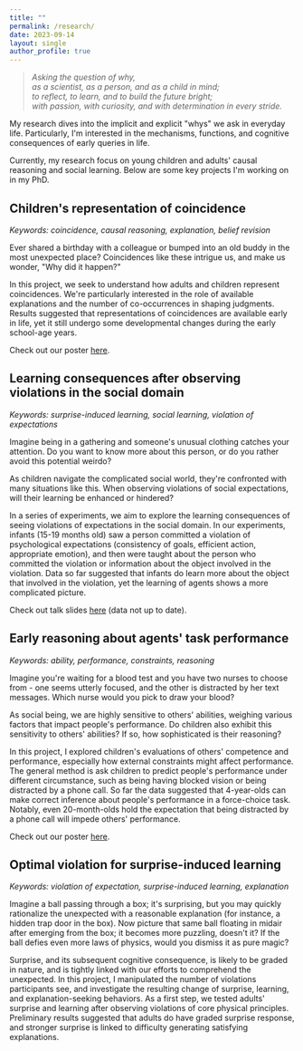 ```yaml
---
title: ""
permalink: /research/
date: 2023-09-14
layout: single
author_profile: true
---
```


> *Asking the question of why,*  
> *as a scientist, as a person, and as a child in mind;*  
> *to reflect, to learn, and to build the future bright;*  
> *with passion, with curiosity, and with determination in every stride.*  

My research dives into the implicit and explicit "whys" we ask in everyday life. Particularly, I'm interested in the mechanisms, functions, and cognitive consequences of early queries in life. 

Currently, my research focus on young children and adults' causal reasoning and social learning. Below are some key projects I'm working on in my PhD.

## Children's representation of coincidence

*Keywords: coincidence, causal reasoning, explanation, belief revision*

Ever shared a birthday with a colleague or bumped into an old buddy in the most unexpected place? Coincidences like these intrigue us, and make us wonder, "Why did it happen?"

In this project, we seek to understand how adults and children represent coincidences. We're particularly interested in the role of available explanations and the number of co-occurrences in shaping judgments. Results suggested that representations of coincidences are available early in life, yet it still undergo some developmental changes during the early school-age years.

Check out our poster [here](/assets/files/CDS2022_poster_Coincidence_CaoFeigenson.pdf).


## Learning consequences after observing violations in the social domain

*Keywords: surprise-induced learning, social learning, violation of expectations*

Imagine being in a gathering and someone's unusual clothing catches your attention. Do you want to know more about this person, or do you rather avoid this potential weirdo? 

As children navigate the complicated social world, they're confronted with many situations like this. When observing violations of social expectations, will their learning be enhanced or hindered?

In a series of experiments, we aim to explore the learning consequences of seeing violations of expectations in the social domain. In our experiments, infants (15-19 months old) saw a person committed a violation of psychological expectations (consistency of goals, efficient action, appropriate emotion), and then were taught about the person who committed the violation or information about the object involved in the violation. Data so far suggested that infants do learn more about the object that involved in the violation,  yet the learning of agents shows a more complicated picture. 

Check out talk slides [here](/assets/files/socialVoESIL_SRCD2023.pdf) (data not up to date).  

## Early reasoning about agents' task performance

*Keywords: ability, performance, constraints, reasoning*

Imagine you're waiting for a blood test and you have two nurses to choose from - one seems utterly focused, and the other is distracted by her text messages. Which nurse would you pick to draw your blood? 

As social being, we are highly sensitive to others' abilities, weighing various factors that impact people's performance. Do children also exhibit this sensitivity to others' abilities? If so, how sophisticated is their reasoning?

In this project, I explored children's evaluations of others' competence and performance, especially how external constraints might affect performance. The general method is ask children to predict people's performance under different circumstance, such as being having blocked vision or being distracted by a phone call. So far the data suggested that 4-year-olds can make correct inference about people's performance in a force-choice task. Notably, even 20-month-olds hold the expectation that being distracted by a phone call will impede others' performance. 

Check out our poster [here](/assets/files/CaoFeigenson_SRCD2023_ChildrenCompetencePerformance.pdf).


## Optimal violation for surprise-induced learning

*Keywords: violation of expectation, surprise-induced learning, explanation*

Imagine a ball passing through a box; it's surprising, but you may quickly rationalize the unexpected with a reasonable explanation (for instance, a hidden trap door in the box). Now picture that same ball floating in midair after emerging from the box; it becomes more puzzling, doesn't it? If the ball defies even more laws of physics, would you dismiss it as pure magic?

Surprise, and its subsequent cognitive consequence, is likely to be graded in nature, and is tightly linked with our efforts to comprehend the unexpected. In this project, I manipulated the number of violations participants see, and investigate the resulting change of surprise, learning, and explanation-seeking behaviors. As a first step, we tested adults' surprise and learning after observing violations of core physical principles. Preliminary results suggested that adults do have graded surprise response, and stronger surprise is linked to difficulty generating satisfying explanations.